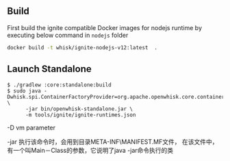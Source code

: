 

## Build

First build the ignite compatible Docker images for nodejs runtime by executing below command in `nodejs` folder

```bash
docker build -t whisk/ignite-nodejs-v12:latest  .
``` 

## Launch Standalone

```
$ ./gradlew :core:standalone:build
$ sudo java -Dwhisk.spi.ContainerFactoryProvider=org.apache.openwhisk.core.containerpool.ignite.IgniteContainerFactoryProvider \
      -jar bin/openwhisk-standalone.jar \
      -m tools/ignite/ignite-runtimes.json
```

-D  vm parameter

-jar
执行该命令时，会用到目录META-INF\MANIFEST.MF文件，
在该文件中，有一个叫Main－Class的参数，它说明了java -jar命令执行的类

